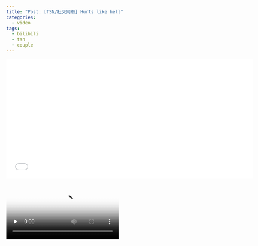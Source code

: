 ```yaml
---
title: "Post: [TSN/社交网络] Hurts like hell"
categories:
  - video
tags:
  - bilibili
  - tsn
  - couple
---
```


<iframe width="660" height="320"  src="//player.bilibili.com/player.html?aid=4993277&cid=18255701&page=1" scrolling="no" border="0" frameborder="no" framespacing="0" allowfullscreen="true"> </iframe>

<video id="video" class="video-js vjs-default-skin" poster="https://i1.hdslb.com/bfs/archive/a293f247526f1731b18f9f80401694846e53112a.jpg" preload="none" controls="controls" data-setup="{}"><source src="http://upos-hz-mirrorks3u.acgvideo.com/upgcxcode/01/57/18255701/18255701-1-16.mp4?e=ig8euxZM2rNcNbRB7zUVhoM17WuBhwdEto8g5X10ugNcXBlqNCNEto8g5gNvNE3DN0B5tZlqNxTEto8BTrNvN05fqx6S5ahE9IMvXBvE2ENvNCImNEVEK9GVqJIwqa80WXIekXRE9IB5QK==&deadline=1560099628&gen=playurl&nbs=1&oi=1877347901&os=ks3u&platform=android&trid=ef4444ad6fc543ca81e44acf8224761c&uipk=5&upsig=8411b22b0d6eb8fe5e4777c3b17f855f&uparams=e,deadline,gen,nbs,oi,os,platform,trid,uipk&mid=0" type="video/mp4" /></video>